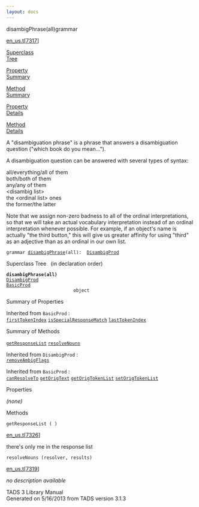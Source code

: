 ```yaml
---
layout: docs
---
```

<span class="title">disambigPhrase(all)</span><span class="type">grammar</span>

[en_us.t](../file/en_us.t.html)\[[7317](../source/en_us.t.html#7317)\]

[Superclass  
Tree](#_SuperClassTree_)

[Property  
Summary](#_PropSummary_)

[Method  
Summary](#_MethodSummary_)

[Property  
Details](#_Properties_)

[Method  
Details](#_Methods_)



A "disambiguation phrase" is a phrase that answers a disambiguation
question ("which book do you mean...").

A disambiguation question can be answered with several types of syntax:

  
all/everything/all of them  
both/both of them  
any/any of them  
\<disambig list\>  
the \<ordinal list\> ones  
the former/the latter

Note that we assign non-zero badness to all of the ordinal
interpretations, so that we will take an actual vocabulary
interpretation instead of an ordinal interpretation whenever possible.
For example, if an object's name is actually "the third button," this
will give us greater affinity for using "third" as an adjective than as
an ordinal in our own list.

`grammar `<span class="gramalt">[`disambigPhrase`](../object/disambigPhrase.html)`(all)`</span>` :   `[`DisambigProd`](../object/DisambigProd.html)



<span id="_SuperClassTree_"></span>



<span class="hdln">Superclass Tree</span>   (in declaration order)



**`disambigPhrase(all)`**  
[`DisambigProd`](../object/DisambigProd.html)  
[`BasicProd`](../object/BasicProd.html)  
`                         object`  
<span id="_PropSummary_"></span>



<span class="hdln">Summary of Properties</span>  







Inherited from `BasicProd` :  
[`firstTokenIndex`](../object/BasicProd.html#firstTokenIndex) [`isSpecialResponseMatch`](../object/BasicProd.html#isSpecialResponseMatch) [`lastTokenIndex`](../object/BasicProd.html#lastTokenIndex)

<span id="_MethodSummary_"></span>



<span class="hdln">Summary of Methods</span>  



[`getResponseList`](#getResponseList) [`resolveNouns`](#resolveNouns)

Inherited from `DisambigProd` :  
[`removeAmbigFlags`](../object/DisambigProd.html#removeAmbigFlags)

Inherited from `BasicProd` :  
[`canResolveTo`](../object/BasicProd.html#canResolveTo) [`getOrigText`](../object/BasicProd.html#getOrigText) [`getOrigTokenList`](../object/BasicProd.html#getOrigTokenList) [`setOrigTokenList`](../object/BasicProd.html#setOrigTokenList)

<span id="_Properties_"></span>



<span class="hdln">Properties</span>  



*(none)* <span id="_Methods_"></span>



<span class="hdln">Methods</span>  



<span id="getResponseList"></span>

`getResponseList ( )`

[en_us.t](../file/en_us.t.html)\[[7326](../source/en_us.t.html#7326)\]



there's only me in the response list



<span id="resolveNouns"></span>

`resolveNouns (resolver, results)`

[en_us.t](../file/en_us.t.html)\[[7319](../source/en_us.t.html#7319)\]



*no description available*





TADS 3 Library Manual  
Generated on 5/16/2013 from TADS version 3.1.3


